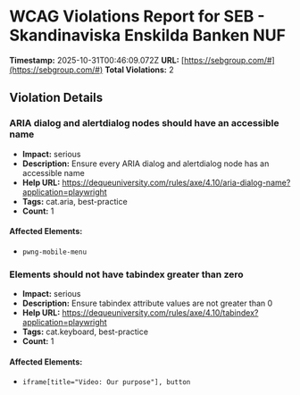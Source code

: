 # WCAG Violations Report for SEB - Skandinaviska Enskilda Banken NUF

**Timestamp:** 2025-10-31T00:46:09.072Z
**URL:** [https://sebgroup.com/#](https://sebgroup.com/#)
**Total Violations:** 2

## Violation Details

### ARIA dialog and alertdialog nodes should have an accessible name

- **Impact:** serious
- **Description:** Ensure every ARIA dialog and alertdialog node has an accessible name
- **Help URL:** https://dequeuniversity.com/rules/axe/4.10/aria-dialog-name?application=playwright
- **Tags:** cat.aria, best-practice
- **Count:** 1

#### Affected Elements:

- `pwng-mobile-menu`

### Elements should not have tabindex greater than zero

- **Impact:** serious
- **Description:** Ensure tabindex attribute values are not greater than 0
- **Help URL:** https://dequeuniversity.com/rules/axe/4.10/tabindex?application=playwright
- **Tags:** cat.keyboard, best-practice
- **Count:** 1

#### Affected Elements:

- `iframe[title="Video: Our purpose"], button`
